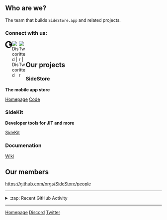 <!-- 
Docs: How to use GitHub README and actions to auto-generate embedded content.
https://github.com/anuraghazra/github-readme-stats
https://www.youtube.com/watch?v=n6d4KHSKqGk
https://github.com/rahuldkjain/github-profile-readme-generator
 -->

## Who are we?

The team that builds `SideStore.app` and related projects.

### Connect with us:

<!--
[![Website](https://img.shields.io/website?label=sidestore.io&style=for-the-badge&url=https://sidestore.io)](https://sidestore.io)
[![Twitter Follow](https://img.shields.io/twitter/follow/sidestore_io?color=1DA1F2&logo=twitter&style=for-the-badge)](https://twitter.com/intent/follow?original_referer=https%3A%2F%2Fgithub.com%2Fsidestore&screen_name=sidestore)
[![GitHub Followers](https://img.shields.io/github/followers/sidestore?style=for-the-badge)]()
[![GitHub Sponsors](https://img.shields.io/github/sponsors/sidestore?style=for-the-badge
)]() 
-->

[<img align="left" alt="sidestore.io" width="22px" src="https://raw.githubusercontent.com/iconic/open-iconic/master/svg/globe.svg" />][website]
[<img align="left" alt="Discord | Discord" width="22px" src="https://cdn.jsdelivr.net/npm/simple-icons@v3/icons/discord.svg" />][discord]
[<img align="left" alt="Twitter | Twitter" width="22px" src="https://cdn.jsdelivr.net/npm/simple-icons@v3/icons/twitter.svg" />][twitter]

<br />
<br />

## Our projects

### SideStore

__The mobile app store__

[Homepage][website]
[Code][git.sidestore]

### SideKit

__Developer tools for JIT and more__

[SideKit][git.sidekit]

### Documenation

[Wiki][wiki]

## Our members

https://github.com/orgs/SideStore/people

---

<details>
  <summary>:zap: Recent GitHub Activity</summary>

<!--START_SECTION:activity-->
1. ❗️ Opened issue [#10](https://github.com/SideStore/sidestore_downloader/issues/10) in [SideStore/sidestore_downloader](https://github.com/SideStore/sidestore_downloader)
2. 🗣 Commented on [#382](https://github.com/SideStore/SideStore/issues/382) in [SideStore/SideStore](https://github.com/SideStore/SideStore)
3. 🗣 Commented on [#381](https://github.com/SideStore/SideStore/issues/381) in [SideStore/SideStore](https://github.com/SideStore/SideStore)
4. 🗣 Commented on [#381](https://github.com/SideStore/SideStore/issues/381) in [SideStore/SideStore](https://github.com/SideStore/SideStore)
5. 🗣 Commented on [#381](https://github.com/SideStore/SideStore/issues/381) in [SideStore/SideStore](https://github.com/SideStore/SideStore)
6. 🗣 Commented on [#381](https://github.com/SideStore/SideStore/issues/381) in [SideStore/SideStore](https://github.com/SideStore/SideStore)
7. 🗣 Commented on [#381](https://github.com/SideStore/SideStore/issues/381) in [SideStore/SideStore](https://github.com/SideStore/SideStore)
8. 🗣 Commented on [#381](https://github.com/SideStore/SideStore/issues/381) in [SideStore/SideStore](https://github.com/SideStore/SideStore)
9. ❗️ Opened issue [#382](https://github.com/SideStore/SideStore/issues/382) in [SideStore/SideStore](https://github.com/SideStore/SideStore)
10. ❗️ Opened issue [#381](https://github.com/SideStore/SideStore/issues/381) in [SideStore/SideStore](https://github.com/SideStore/SideStore)
11. 💪 Opened PR [#379](https://github.com/SideStore/SideStore/pull/379) in [SideStore/SideStore](https://github.com/SideStore/SideStore)
12. 💪 Opened PR [#378](https://github.com/SideStore/SideStore/pull/378) in [SideStore/SideStore](https://github.com/SideStore/SideStore)
13. 🗣 Commented on [#377](https://github.com/SideStore/SideStore/issues/377) in [SideStore/SideStore](https://github.com/SideStore/SideStore)
14. 🗣 Commented on [#374](https://github.com/SideStore/SideStore/issues/374) in [SideStore/SideStore](https://github.com/SideStore/SideStore)
15. ❗️ Closed issue [#377](https://github.com/SideStore/SideStore/issues/377) in [SideStore/SideStore](https://github.com/SideStore/SideStore)
16. 🗣 Commented on [#377](https://github.com/SideStore/SideStore/issues/377) in [SideStore/SideStore](https://github.com/SideStore/SideStore)
17. 🗣 Commented on [#374](https://github.com/SideStore/SideStore/issues/374) in [SideStore/SideStore](https://github.com/SideStore/SideStore)
18. 🗣 Commented on [#374](https://github.com/SideStore/SideStore/issues/374) in [SideStore/SideStore](https://github.com/SideStore/SideStore)
19. 🗣 Commented on [#374](https://github.com/SideStore/SideStore/issues/374) in [SideStore/SideStore](https://github.com/SideStore/SideStore)
20. 🗣 Commented on [#377](https://github.com/SideStore/SideStore/issues/377) in [SideStore/SideStore](https://github.com/SideStore/SideStore)
<!--END_SECTION:activity-->

</details>

---

[Homepage][patreon] [Discord][discord] [Twitter][twitter]

<!--
- [Patreon][patreon]
- [OpenCollective][opencollective]
- [YouTube][youtube]
-->

[website]: https://sidestore.io
[wiki]: https://wiki.sidestore.io
[twitter]: https://twitter.com/sidestore_io
[discord]: https://discord.gg/CacsuuzsBq
[youtube]: https://youtube.com/TODO
[patreon]: https://www.patreon.com/SideStore
[opencollective]: https://opencollective.com/TODO
[git.sidestore]: https://github.com/SideStore/SideStore/
[git.sidekit]: https://github.com/SideStore/SideKit

